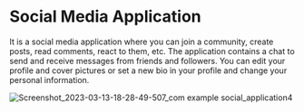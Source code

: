 # Social Media Application


It is a social media application where you can join a community, create posts, read 
comments, react to them, etc.
The application contains a chat to send and receive messages from friends and 
followers.
You can edit your profile and cover pictures or set a new bio in your profile and change 
your personal information.

![Screenshot_2023-03-13-18-28-49-507_com example social_application4](https://user-images.githubusercontent.com/52718382/224769048-762d9e05-3876-42ef-b3bd-330c0de9addd.jpg)
